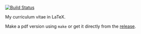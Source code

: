 [![Build
Status](https://travis-ci.org/ItzaPhenix/resume.svg?branch=master)](https://travis-ci.org/ItzaPhenix/resume)

My curriculum vitae in LaTeX.

Make a pdf version using `make` or get it directly from the
[release](https://github.com/ItzaPhenix/resume/releases/download/v1.5.6/resume.pdf).
